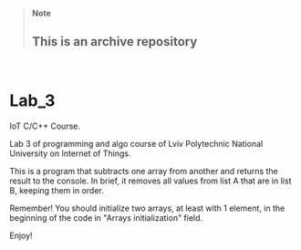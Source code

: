 > **Note**
> 
> ## This is an archive repository
</br>

# Lab_3
IoT C/C++ Course.

Lab 3 of programming and algo course of Lviv Polytechnic National University on Internet of Things.

This is a program that subtracts one array from another and returns the result to the console. In brief, it removes all values from list A that are in list B, keeping them in order.

Remember! You should initialize two arrays, at least with 1 element, in the beginning of the code in "Arrays initialization" field.

Enjoy!
